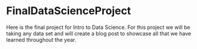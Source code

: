 # FinalDataScienceProject

Here is the final project for Intro to Data Science.
For this project we will be taking any data set and will create a blog post to showcase all that we have learned throughout the year.

